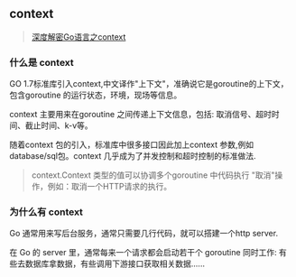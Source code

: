 ## context

> [深度解密Go语言之context](https://zhuanlan.zhihu.com/p/68792989)


### 什么是 context
GO 1.7标准库引入context,中文译作"上下文"，准确说它是goroutine的上下文，包含goroutine 的运行状态，环境，现场等信息。

context 主要用来在goroutine 之间传递上下文信息，包括: 取消信号、超时时间、截止时间、k-v等。

随着context 包的引入，标准库中很多接口因此加上context 参数,例如 database/sql包。context 几乎成为了并发控制和超时控制的标准做法.

> context.Context 类型的值可以协调多个goroutine 中代码执行 "取消"操作，例如：取消一个HTTP请求的执行。


### 为什么有 context
Go 通常用来写后台服务，通常只需要几行代码，就可以搭建一个http server.

在 Go 的 server 里，通常每来一个请求都会启动若干个 goroutine 同时工作: 有些去数据库拿数据，有些调用下游接口获取相关数据......


